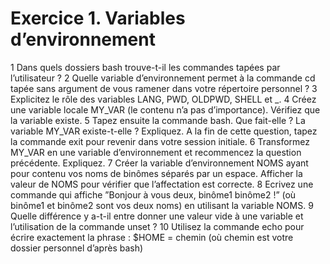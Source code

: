 # Exercice 1. Variables d’environnement

1 Dans quels dossiers bash trouve-t-il les commandes tapées par l’utilisateur ?
2 Quelle variable d’environnement permet à la commande cd tapée sans argument de vous ramener dans
votre répertoire personnel ?
3 Explicitez le rôle des variables LANG, PWD, OLDPWD, SHELL et _.
4 Créez une variable locale MY_VAR (le contenu n’a pas d’importance). Vérifiez que la variable existe.
5 Tapez ensuite la commande bash. Que fait-elle ? La variable MY_VAR existe-t-elle ? Expliquez. A la fin
de cette question, tapez la commande exit pour revenir dans votre session initiale.
6 Transformez MY_VAR en une variable d’environnement et recommencez la question précédente. Expliquez.
7 Créer la variable d’environnement NOMS ayant pour contenu vos noms de binômes séparés par un espace.
Afficher la valeur de NOMS pour vérifier que l’affectation est correcte.
8 Ecrivez une commande qui affiche ”Bonjour à vous deux, binôme1 binôme2 !” (où binôme1 et binôme2
sont vos deux noms) en utilisant la variable NOMS.
9 Quelle différence y a-t-il entre donner une valeur vide à une variable et l’utilisation de la commande
unset ?
10  Utilisez la commande echo pour écrire exactement la phrase : $HOME = chemin (où chemin est votre
dossier personnel d’après bash)
